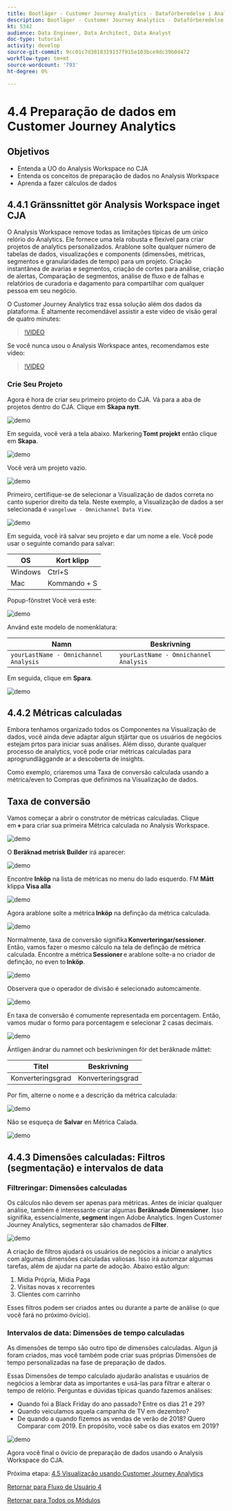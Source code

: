 ```yaml
---
title: Bootläger - Customer Journey Analytics - Dataförberedelse i Analysis Workspace - Brasilien
description: Bootläger - Customer Journey Analytics - Dataförberedelse i Analysis Workspace - Brasilien
kt: 5342
audience: Data Engineer, Data Architect, Data Analyst
doc-type: tutorial
activity: develop
source-git-commit: 9cc01c7d3018319137f915e103bce9dc39b0d472
workflow-type: tm+mt
source-wordcount: '793'
ht-degree: 0%

---
```


# 4.4 Preparação de dados em Customer Journey Analytics

## Objetivos

- Entenda a UO do Analysis Workspace no CJA
- Entenda os conceitos de preparação de dados no Analysis Workspace
- Aprenda a fazer cálculos de dados

## 4.4.1 Gränssnittet gör Analysis Workspace inget CJA

O Analysis Workspace remove todas as limitações típicas de um único relório do Analytics. Ele fornece uma tela robusta e flexível para criar projetos de analytics personalizados. Arablone solte qualquer número de tabelas de dados, visualizações e components (dimensões, métricas, segmentos e granularidades de tempo) para um projeto. Criação instantânea de avarias e segmentos, criação de cortes para análise, criação de alertas, Comparação de segmentos, análise de fluxo e de falhas e relatórios de curadoria e dagamento para compartilhar com qualquer pessoa em seu negócio.

O Customer Journey Analytics traz essa solução além dos dados da plataforma. É altamente recomendável assistir a este vídeo de visão geral de quatro minutes:

>[!VIDEO](https://video.tv.adobe.com/v/35109?quality=12&learn=on)

Se você nunca usou o Analysis Workspace antes, recomendamos este vídeo:

>[!VIDEO](https://video.tv.adobe.com/v/26266?quality=12&learn=on)

### Crie Seu Projeto

Agora é hora de criar seu primeiro projeto do CJA. Vá para a aba de projetos dentro do CJA. Clique em **Skapa nytt**.

![demo](./images/prmenu.png)

Em seguida, você verá a tela abaixo. Markering **Tomt projekt** então clique em **Skapa**.

![demo](./images/prmenu1.png)

Você verá um projeto vazio.

![demo](./images/premptyprojects.png)

Primeiro, certifique-se de selecionar a Visualização de dados correta no canto superior direito da tela. Neste exemplo, a Visualização de dados a ser selecionada é `vangeluwe - Omnichannel Data View`.

![demo](./images/prdv.png)

Em seguida, você irá salvar seu projeto e dar um nome a ele. Você pode usar o seguinte comando para salvar:

| OS | Kort klipp |
| ----------------- |-------------| 
| Windows | Ctrl+S |
| Mac | Kommando + S |

Popup-fönstret Você verá este:

![demo](./images/prsave.png)

Använd este modelo de nomenklatura:

| Namn | Beskrivning |
| ----------------- |-------------| 
| `yourLastName - Omnichannel Analysis` | `yourLastName - Omnichannel Analysis` |

Em seguida, clique em **Spara**.

![demo](./images/prsave2.png)

## 4.4.2 Métricas calculadas

Embora tenhamos organizado todos os Componentes na Visualização de dados, você ainda deve adaptar algun stjärtar que os usuários de negócios estejam prtos para iniciar suas análises. Além disso, durante qualquer processo de analytics, você pode criar métricas calculadas para aprogrundläggande ar a descoberta de insights.

Como exemplo, criaremos uma Taxa de conversão calculada usando a métrica/even to Compras que definimos na Visualização de dados.

## Taxa de conversão

Vamos começar a abrir o construtor de métricas calculadas. Clique em **+** para criar sua primeira Métrica calculada no Analysis Workspace.

![demo](./images/pradd.png)

O **Beräknad metrisk Builder** irá aparecer:

![demo](./images/prbuilder.png)

Encontre **Inköp** na lista de métricas no menu do lado esquerdo. FM **Mått** klippa **Visa alla**

![demo](./images/calcbuildercr1.png)

Agora arablone solte a métrica **Inköp** na definção da métrica calculada.

![demo](./images/calcbuildercr2.png)

Normalmente, taxa de conversão signifika **Konverteringar/sessioner**. Então, vamos fazer o mesmo cálculo na tela de definção de métrica calculada. Encontre a métrica **Sessioner** e arablone solte-a no criador de definção, no even to **Inköp**.

![demo](./images/calcbuildercr3.png)

Observera que o operador de divisão é selecionado automcamente.

![demo](./images/calcbuildercr4.png)

En taxa de conversão é comumente representada em porcentagem. Então, vamos mudar o formo para porcentagem e selecionar 2 casas decimais.

![demo](./images/calcbuildercr5.png)

Äntligen ändrar du namnet och beskrivningen för det beräknade måttet:

| Titel | Beskrivning |
| ----------------- |-------------| 
| Konverteringsgrad | Konverteringsgrad |

Por fim, alterne o nome e a descrição da métrica calculada:

![demo](./images/calcbuildercr6.png)

Não se esqueça de **Salvar** en Métrica Calada.

![demo](./images/pr9.png)

## 4.4.3 Dimensões calculadas: Filtros (segmentação) e intervalos de data

### Filtreringar: Dimensões calculadas

Os cálculos não devem ser apenas para métricas. Antes de iniciar qualquer análise, também é interessante criar algumas **Beräknade Dimensioner**. Isso signifika, essencialmente, **segment** ingen Adobe Analytics. Ingen Customer Journey Analytics, segmenterar são chamados de **Filter**.

![demo](./images/prfilters.png)

A criação de filtros ajudará os usuários de negócios a iniciar o analytics com algumas dimensões calculadas valiosas. Isso irá automzar algumas tarefas, além de ajudar na parte de adoção. Abaixo estão algun:

1. Mídia Própria, Mídia Paga
2. Visitas novas x recorrentes
3. Clientes com carrinho

Esses filtros podem ser criados antes ou durante a parte de análise (o que você fará no próximo övício).

### Intervalos de data: Dimensões de tempo calculadas

As dimensões de tempo são outro tipo de dimensões calculadas. Algun já foram criados, mas você também pode criar suas próprias Dimensões de tempo personalizadas na fase de preparação de dados.

Essas Dimensões de tempo calculado ajudarão analistas e usuários de negócios a lembrar data as importantes e usá-las para filtrar e alterar o tempo de relório. Perguntas e dúvidas típicas quando fazemos análises:

- Quando foi a Black Friday do ano passado? Entre os dias 21 e 29?
- Quando veiculamos aquela campanha de TV em dezembro?
- De quando a quando fizemos as vendas de verão de 2018? Quero Comparar com 2019. En propósito, você sabe os dias exatos em 2019?

![demo](./images/timedimensions.png)

Agora você final o övício de preparação de dados usando o Analysis Workspace do CJA.

Próxima etapa: [4.5 Visualização usando Customer Journey Analytics](./ex5.md)

[Retornar para Fluxo de Usuário 4](./uc4.md)

[Retornar para Todos os Módulos](./../../overview.md)

